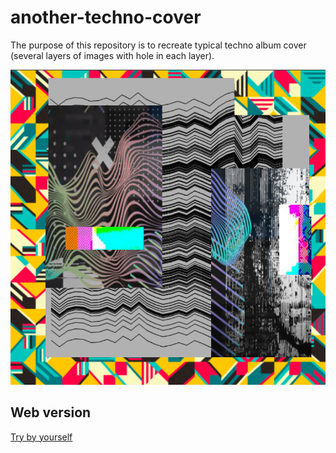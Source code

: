 # another-techno-cover

The purpose of this repository is to recreate typical techno album cover (several layers of images with hole in each layer).

![preview](preview.png)

## Web version

[Try by yourself](https://guillaume-gomez.github.io/another-techno-cover)
